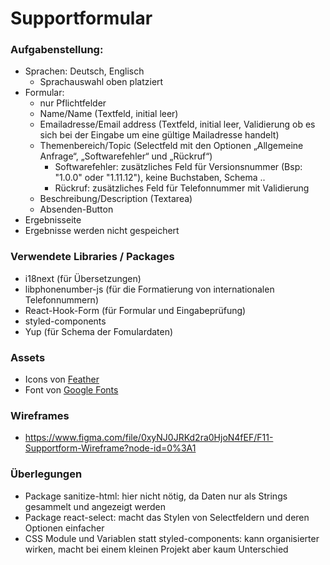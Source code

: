 # Supportformular

### Aufgabenstellung:
* Sprachen: Deutsch, Englisch
  * Sprachauswahl oben platziert
* Formular:
  * nur Pflichtfelder
  * Name/Name (Textfeld, initial leer)
  * Emailadresse/Email address (Textfeld, initial leer, Validierung ob es sich bei der Eingabe um eine gültige Mailadresse handelt)
  * Themenbereich/Topic (Selectfeld mit den Optionen „Allgemeine Anfrage“, „Softwarefehler“ und „Rückruf“)
    * Softwarefehler: zusätzliches Feld für Versionsnummer (Bsp: "1.0.0" oder "1.11.12"), keine Buchstaben, Schema <zahl>.<zahl>.<zahl>
    * Rückruf: zusätzliches Feld für Telefonnummer mit Validierung
  * Beschreibung/Description (Textarea)
  * Absenden-Button
* Ergebnisseite
* Ergebnisse werden nicht gespeichert

### Verwendete Libraries / Packages
* i18next (für Übersetzungen)
* libphonenumber-js (für die Formatierung von internationalen Telefonnummern)
* React-Hook-Form (für Formular und Eingabeprüfung)
* styled-components
* Yup (für Schema der Fomulardaten)

### Assets
* Icons von [Feather](https://feathericons.com/)
* Font von [Google Fonts](https://fonts.google.com/)

### Wireframes
* https://www.figma.com/file/0xyNJ0JRKd2ra0HjoN4fEF/F11-Supportform-Wireframe?node-id=0%3A1

### Überlegungen
* Package sanitize-html: hier nicht nötig, da Daten nur als Strings gesammelt und angezeigt werden
* Package react-select: macht das Stylen von Selectfeldern und deren Optionen einfacher
* CSS Module und Variablen statt styled-components: kann organisierter wirken, macht bei einem kleinen Projekt aber kaum Unterschied
